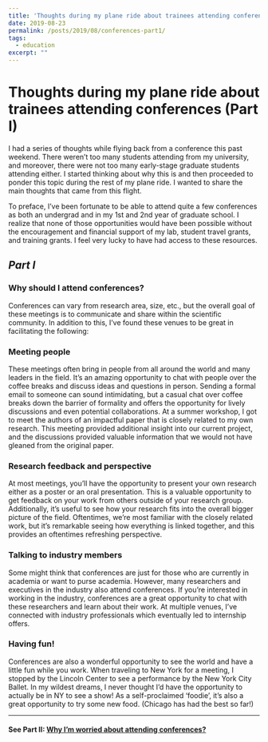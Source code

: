 ```yaml
---
title: 'Thoughts during my plane ride about trainees attending conferences'
date: 2019-08-23
permalink: /posts/2019/08/conferences-part1/
tags:
  - education
excerpt: ""
---
```


# Thoughts during my plane ride about trainees attending conferences (Part I)

I had a series of thoughts while flying back from a conference this past weekend. There weren’t too many students attending from my university, and moreover, there were not too many early-stage graduate students attending either. I started thinking about why this is and then proceeded to ponder this topic during the rest of my plane ride. I wanted to share the main thoughts that came from this flight. 

To preface, I’ve been fortunate to be able to attend quite a few conferences as both an undergrad and in my 1st and 2nd year of graduate school. I realize that none of those opportunities would have been possible without the encouragement and financial support of my lab, student travel grants, and training grants. I feel very lucky to have had access to these resources. 

## *Part I*

### Why should I attend conferences? 

Conferences can vary from research area, size, etc., but the overall goal of these meetings is to communicate and share within the scientific community. In addition to this, I’ve found these venues to be great in facilitating the following: 

### Meeting people

These meetings often bring in people from all around the world and many leaders in the field. It’s an amazing opportunity to chat with people over the coffee breaks and discuss ideas and questions in person. Sending a formal email to someone can sound intimidating, but a casual chat over coffee breaks down the barrier of formality and offers the opportunity for lively discussions and even potential collaborations. At a summer workshop, I got to meet the authors of an impactful paper that is closely related to my own research. This meeting provided additional insight into our current project, and the discussions provided valuable information that we would not have gleaned from the original paper.  

### Research feedback and perspective 

At most meetings, you’ll have the opportunity to present your own research either as a poster or an oral presentation. This is a valuable opportunity to get feedback on your work from others outside of your research group. Additionally, it’s useful to see how your research fits into the overall bigger picture of the field. Oftentimes, we’re most familiar with the closely related work, but it’s remarkable seeing how everything is linked together, and this provides an oftentimes refreshing perspective.  

### Talking to industry members 

Some might think that conferences are just for those who are currently in academia or want to purse academia. However, many researchers and executives in the industry also attend conferences. If you’re interested in working in the industry, conferences are a great opportunity to chat with these researchers and learn about their work. At multiple venues, I’ve connected with industry professionals which eventually led to internship offers. 

### Having fun! 
Conferences are also a wonderful opportunity to see the world and have a little fun while you work. When traveling to New York for a meeting, I stopped by the Lincoln Center to see a performance by the New York City Ballet. In my wildest dreams, I never thought I’d have the opportunity to actually be in NY to see a show! As a self-proclaimed ‘foodie’, it’s also a great opportunity to try some new food. (Chicago has had the best so far!)    

---
#### See Part II: [Why I’m worried about attending conferences?](https://www.google.com)